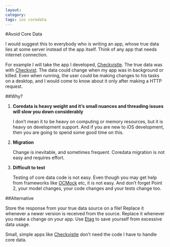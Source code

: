 ```yaml
---
layout:  
category:  
tags: ios coredata
---
```


#Avoid Core Data

I would suggest this to everybody who is writing an app, whose true data lies at some server instead of the app itself. Think of any app that needs internet connection.

For example I will take the app I developed, [Checkvistle](https://itunes.apple.com/us/app/checkvistle-checkvist-on-go/id995611134).
The true data was with [Checkvist](http://checkvist.com). The data could change when my app was in background or killed. Even when running, the user could be making changes to his tasks on a desktop, and I would come to know about it only after making a HTTP request.

##Why?

1. **Coredata is heavy weight and it’s small nuances and threading issues will slow you down considerably**
    
    I  don’t mean it to be heavy on computing or memory resources, but it is heavy on development support. And if you are new to iOS development, then you are going to spend some good time on this.
    
2. **Migration**

    Change is inevitable, and sometimes frequent. Coredata migration is not easy and requires effort.
    
3. **Difficult to test**

    Testing of core data code is not easy. Even though you may get help from frameworks like [OCMock](http://ocmock.org/) etc, it is not easy. And don’t forget Point 2, your model changes, your code changes and your tests change too.
    
##Alternative

Store the response from your true data source on a file!
Replace it whenever a newer version is received from the source.
Replace it whenever you make a change on your app.
Use [Etag](https://en.wikipedia.org/wiki/HTTP_ETag) to save yourself from excessive data usage.

Small, simple apps like [Checkvistle](https://itunes.apple.com/us/app/checkvistle-checkvist-on-go/id995611134) don’t need the code I have to handle core data.
